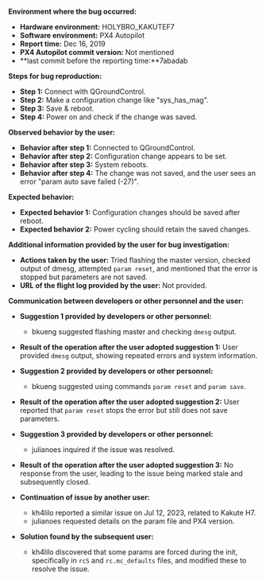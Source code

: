**Environment where the bug occurred:**

- **Hardware environment:** HOLYBRO_KAKUTEF7 
- **Software environment:** PX4 Autopilot 
- **Report time:** Dec 16, 2019
- **PX4 Autopilot commit version:** Not mentioned
- **last commit before the reporting time:**7abadab

**Steps for bug reproduction:**

- **Step 1:** Connect with QGroundControl.
- **Step 2:** Make a configuration change like "sys_has_mag".
- **Step 3:** Save & reboot.
- **Step 4:** Power on and check if the change was saved.

**Observed behavior by the user:**

- **Behavior after step 1:** Connected to QGroundControl.
- **Behavior after step 2:** Configuration change appears to be set.
- **Behavior after step 3:** System reboots.
- **Behavior after step 4:** The change was not saved, and the user sees an error "param auto save failed (-27)".

**Expected behavior:**

- **Expected behavior 1:** Configuration changes should be saved after reboot.
- **Expected behavior 2:** Power cycling should retain the saved changes.

**Additional information provided by the user for bug investigation:**

- **Actions taken by the user:** Tried flashing the master version, checked output of dmesg, attempted `param reset`, and mentioned that the error is stopped but parameters are not saved.
- **URL of the flight log provided by the user:** Not provided.

**Communication between developers or other personnel and the user:**

- **Suggestion 1 provided by developers or other personnel:** 
  - bkueng suggested flashing master and checking `dmesg` output.
- **Result of the operation after the user adopted suggestion 1:** User provided `dmesg` output, showing repeated errors and system information.

- **Suggestion 2 provided by developers or other personnel:** 
  - bkueng suggested using commands `param reset` and `param save`.
- **Result of the operation after the user adopted suggestion 2:** User reported that `param reset` stops the error but still does not save parameters.

- **Suggestion 3 provided by developers or other personnel:** 
  - julianoes inquired if the issue was resolved.
- **Result of the operation after the user adopted suggestion 3:** No response from the user, leading to the issue being marked stale and subsequently closed.

- **Continuation of issue by another user:** 
  - kh4lilo reported a similar issue on Jul 12, 2023, related to Kakute H7.
  - julianoes requested details on the param file and PX4 version.

- **Solution found by the subsequent user:** 
  - kh4lilo discovered that some params are forced during the init, specifically in `rcS` and `rc.mc_defaults` files, and modified these to resolve the issue.
